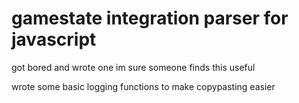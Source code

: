# gamestate integration parser for javascript
got bored and wrote one
im sure someone finds this useful

wrote some basic logging functions to make copypasting easier
